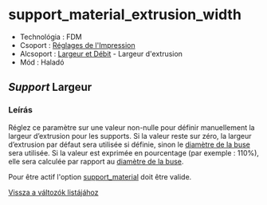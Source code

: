 # support\_material\_extrusion\_width

* Technológia : FDM
* Csoport : [Réglages de l'Impression](../print_settings/print_settings.md)
* Alcsoport : [Largeur et Débit](../print_settings/print_settings.md#largeur-et-débit) - Largeur d'extrusion
* Mód : Haladó 

## _Support_ Largeur

### Leírás

Réglez ce paramètre sur une valeur non-nulle pour définir manuellement la largeur d’extrusion pour les supports. Si la valeur reste sur zéro, la largeur d’extrusion par défaut sera utilisée si définie, sinon le [diamètre de la buse](nozzle_diameter.md) sera utilisée. Si la valeur est exprimée en pourcentage \(par exemple : 110%\), elle sera calculée par rapport au [diamètre de la buse](nozzle_diameter.md).

Pour être actif l'option [support\_material](support_material.md) doit être valide.

[Vissza a változók listájához](variable_list.md)

